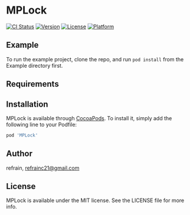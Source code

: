 # MPLock

[![CI Status](https://img.shields.io/travis/refrain/MPLock.svg?style=flat)](https://travis-ci.org/refrain/MPLock)
[![Version](https://img.shields.io/cocoapods/v/MPLock.svg?style=flat)](https://cocoapods.org/pods/MPLock)
[![License](https://img.shields.io/cocoapods/l/MPLock.svg?style=flat)](https://cocoapods.org/pods/MPLock)
[![Platform](https://img.shields.io/cocoapods/p/MPLock.svg?style=flat)](https://cocoapods.org/pods/MPLock)

## Example

To run the example project, clone the repo, and run `pod install` from the Example directory first.

## Requirements

## Installation

MPLock is available through [CocoaPods](https://cocoapods.org). To install
it, simply add the following line to your Podfile:

```ruby
pod 'MPLock'
```

## Author

refrain, refrainc21@gmail.com

## License

MPLock is available under the MIT license. See the LICENSE file for more info.
